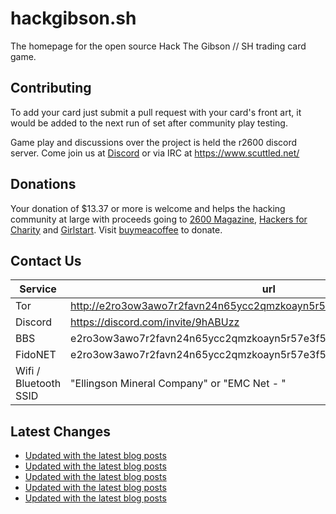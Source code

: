 # hackgibson.sh
The homepage for the open source Hack The Gibson // SH trading card game.


## Contributing

To add your card just submit a pull request with your card's front art, it would be added to the next run of set after community play testing.

Game play and discussions over the project is held the r2600 discord server. Come join us at [Discord](https://discord.com/invite/9hABUzz) or via IRC at https://www.scuttled.net/


## Donations

Your donation of $13.37 or more is welcome and helps the hacking community at large with proceeds going to [2600 Magazine](https://2600.com/), [Hackers for Charity](https://hackersforcharity.org) and [Girlstart](https://girlstart.org).  Visit [buymeacoffee](https://www.buymeacoffee.com/hackgibson.sh) to donate.


## Contact Us

Service | url
-|-
Tor | http://e2ro3ow3awo7r2favn24n65ycc2qmzkoayn5r57e3f56nvjwdcgg32ad.onion
Discord | https://discord.com/invite/9hABUzz
BBS | e2ro3ow3awo7r2favn24n65ycc2qmzkoayn5r57e3f56nvjwdcgg32ad.onion:23
FidoNET | e2ro3ow3awo7r2favn24n65ycc2qmzkoayn5r57e3f56nvjwdcgg32ad.onion:24554
Wifi / Bluetooth SSID | "Ellingson Mineral Company" or "EMC Net - <fidonet address>"

## Latest Changes
<!-- BLOG-POST-LIST:START -->
- [Updated with the latest blog posts](https://github.com/DFW2600/hackgibson.sh/commit/c4790188d1e0a6cd2684250a7ba33c2a03600ccb)
- [Updated with the latest blog posts](https://github.com/DFW2600/hackgibson.sh/commit/7886f25a8f2dd72927eaadcb6b69773cb377d4ad)
- [Updated with the latest blog posts](https://github.com/DFW2600/hackgibson.sh/commit/98480842a51d6ce4ee6818e40f152c39c181f5d9)
- [Updated with the latest blog posts](https://github.com/DFW2600/hackgibson.sh/commit/4e61292b5b6b94f14416da1f9588a4580c923c4b)
- [Updated with the latest blog posts](https://github.com/DFW2600/hackgibson.sh/commit/ec92903ee30ea05d743187aec58775ad5fa6d3eb)
<!-- BLOG-POST-LIST:END -->
